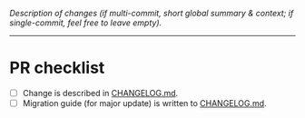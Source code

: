 _Description of changes (if multi-commit, short global summary & context;
if single-commit, feel free to leave empty)._

---

# PR checklist

- [ ] Change is described in [CHANGELOG.md](../CHANGELOG.md).
- [ ] Migration guide (for major update) is written to [CHANGELOG.md](../CHANGELOG.md).